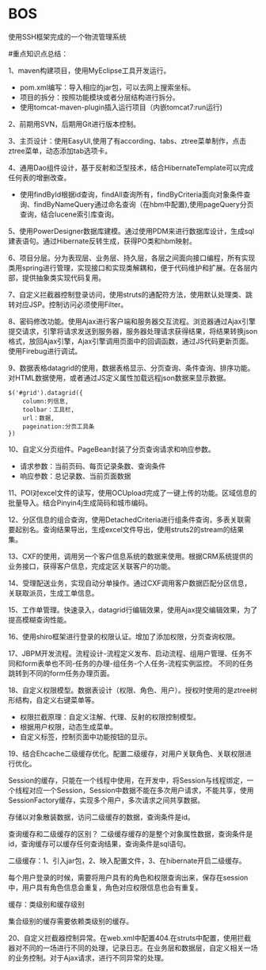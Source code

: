 # BOS
使用SSH框架完成的一个物流管理系统

#重点知识点总结：

1、maven构建项目，使用MyEclipse工具开发运行。

- pom.xml编写：导入相应的jar包，可以去网上搜索坐标。
- 项目的拆分：按照功能模块或者分层结构进行拆分。
- 使用tomcat-maven-plugin插入运行项目（内嵌tomcat7:run运行)

2、前期用SVN，后期用Git进行版本控制。

3、主页设计：使用EasyUI,使用了有according、tabs、ztree菜单制作，点击ztree菜单，动态添加tab选项卡。

4、通用Dao组件设计，基于反射和泛型技术，结合HibernateTemplate可以完成任何表的增删改查。

- 使用findById根据id查询，findAll查询所有，findByCriteria面向对象条件查询、findByNameQuery通过命名查询（在hbm中配置),使用pageQuery分页查询，结合lucene索引库查询。

5、使用PowerDesigner数据库建模。通过使用PDM来进行数据库设计，生成sql建表语句。通过Hibernate反转生成，获得PO类和hbm映射。

6、项目分层。分为表现层、业务层、持久层，各层之间面向接口编程，所有实现类用spring进行管理，实现接口和实现类解耦和，便于代码维护和扩展。在各层内部，提供抽象类实现代码复用。

7、自定义拦截器控制登录访问，使用struts的通配符方法，使用默认处理类、跳转对应JSP。控制访问必须使用Filter。

8、密码修改功能。使用Ajax进行客户端和服务器交互流程。浏览器通过Ajax引擎提交请求，引擎将请求发送到服务器，服务器处理请求获得结果，将结果转换json格式，放回Ajax引擎，Ajax引擎调用页面中的回调函数，通过JS代码更新页面。使用Firebug进行调试。

9、数据表格datagrid的使用，数据表格显示、分页查询、条件查询、排序功能。对HTML数据使用，或者通过JS定义属性加载远程json数据来显示数据。

    $('#grid').datagrid({
    	column:列信息,
    	toolbar：工具栏,
    	url：数据,
    	pageination:分页工具条
    })
    

10、自定义分页组件。PageBean封装了分页查询请求和响应参数。

- 请求参数：当前页码、每页记录条数、查询条件
- 响应参数：总记录数、当前页面数据

11、POI对excel文件的读写，使用OCUpload完成了一键上传的功能。区域信息的批量导入。结合Pinyin4j生成简码和城市编码。

12、分区信息的组合查询，使用DetachedCriteria进行组条件查询，多表关联需要起别名。查询结果导出，生成excel文件导出，使用struts2的stream的结果集。

13、CXF的使用，调用另一个客户信息系统的数据来使用。根据CRM系统提供的业务接口，获得客户信息，完成定区关联客户的功能。


14、受理配送业务，实现自动分单操作。通过CXF调用客户数据匹配分区信息，关联取派员，生成工单信息。

15、工作单管理。快速录入，datagrid行编辑效果，使用Ajax提交编辑效果，为了提高模糊查询性能。

16、使用shiro框架进行登录的权限认证。增加了添加权限，分页查询权限。


17、JBPM开发流程。流程设计-流程定义发布、启动流程、组用户管理、任务不同和form表单也不同-任务的办理-组任务-个人任务-流程实例监控。
不同的任务跳转到不同的form任务办理页面。




18、自定义权限模型。数据表设计（权限、角色、用户）。授权时使用的是ztree树形结构，自定义右键菜单等。

- 权限拦截原理：自定义注解、代理、反射的权限控制模型。
- 根据用户权限，动态生成菜单。
- 自定义标签，控制页面中功能按钮的显示。

19、结合Ehcache二级缓存优化。配置二级缓存，对用户关联角色、关联权限进行优化。

Session的缓存，只能在一个线程中使用，在开发中，将Session与线程绑定，一个线程对应一个Session，Session中数据不能在多次用户请求，不能共享，使用SessionFactory缓存，实现多个用户，多次请求之间共享数据。

存储以对象散装数据，访问二级缓存的数据，查询条件是id。

查询缓存和二级缓存的区别？
二级缓存缓存的是整个对象属性数据，查询条件是id，查询缓存可以缓存任何查询结果，查询条件是sql语句。

二级缓存：1、引入jar包，2、映入配置文件，3、在hibernate开启二级缓存。


每个用户登录的时候，需要将用户具有的角色和权限查询出来，保存在session中，用户具有角色信息会重复，角色对应权限信息也会有重复。

缓存：类级别和缓存级别

集合级别的缓存需要依赖类级别的缓存。


20、自定义拦截器控制异常。在web.xml中配置404.在struts中配置，使用拦截器对不同的一场进行不同的处理，记录日志。在业务层和数据层，自定义相关一场的业务控制。对于Ajax请求，进行不同异常的处理。


